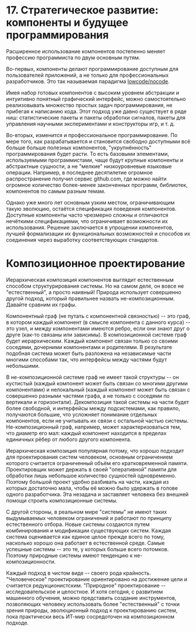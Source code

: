 # 17. Стратегическое развитие: компоненты и будущее программирования

Расширенное использование компонентов постепенно меняет профессию программиста по двум основным путям.

Во-первых, компоненты делают программирование доступным для пользователей приложений, а не только для профессиональных разработчиков. Это так называемая парадигма [lowcode/nocode](https://vk.com/wall-152484379_3395).

Имея набор готовых компонентов c высоким уровнем абстракции и интуитивно понятный графический интерфейс, можно самостоятельно реализовывать множество простых задач программирования, не прибегая к написанию кода. Этот подход уже давно существует в ряде ниш: статистические пакеты и пакеты обработки сигналов, пакеты для управления научными экспериментами и конструкторы игр, и т. д.

Во-вторых, изменится и профессиональное программирование. По мере того, как разрабатывается и становится свободно доступными всё больше больше полезных компонентов, "укрупнённость" программирования будет расти. То есть базовыми элементами, используемыми программистами, чаще будут крупные компоненты и абстрактные сущности, а не "мелкие" низкоуровневые языковые операции. Например, в последнее десятилетие огромное распространение получил сервис github.com, где можно найти огромное количество более-менее законченных программ, библиотек, компонентов по самым разным темам.

Однако уже много лет основным узким местом, ограничивающим такую эволюцию, остаётся спецификация поведения компонентов. Доступные компоненты часто чрезмерно сложны и отличаются нечёткими спецификациями, что ограничивает возможности их использования. Решение заключается в упрощении компонентов, лучшей формализации их функциональных возможностей и способов их соединения через выработку соответствующих стандартов.

# Композиционное проектирование

Иерархическая композиция компонентов выглядит естественным способом структурирования системы. Но на самом деле, он вовсе не "естественный", а просто наивный! Природа использует совершенно другой подход, который правильнее назвать не-композиционным. Давайте сравним их графы.

Компонентный граф (не путать с компонентной связностью) -- это граф, в котором каждый компонент (в смысле компонента с данного курса) -- это узел, и между компонентами имеются ребро, если они знают друг о друге (как-то связаны или зависимы). В композиционной системе граф будет иерархическим. Каждый компонент связан только со своими соседями, дочерними компонентами и родителями. В результате подобная система может быть разложена на независимые части многими способами так, что интерфейсы между частями будут небольшими.

В не-композиционной системе граф не имеет такой структуры -- он кустистый (каждый компонент может быть связан со многими другими компонентами) и нелокальный (каждый компонент может быть связан с совершенно разными частями графа, а не только с соседями по вертикали и горизонтали). Декомпозиция такой системы на части будет более свободной, и интерфейсы между подсистемами, как правило, получаются большие, что усложняет понимание отдельных компонентов, если не учитывать их связи с остальной частью системы. Не-композиционный граф, например, может характеризоваться тем, что диаметр его мал: каждый компонент находится в пределах единичных рёбер от любого другого компонента.

Иерархическая композиция популярная потому, что хорошо подходит для проектирования систем человеком, основным ограничением которого считается ограниченный объём его кратковременной памяти. Проектировщик может держать в своей "оперативной" памяти для обработки лишь небольшое количество сущностей одновременно. Поэтому большой проект удобно разбивать на части, каждая из которых достаточно мала, чтобы её можно было удержать в голове одного разработчика. Эта незадача и заставляет человека без внешней помощи строить композиционные системы.

С другой стороны, в реальном мире "системы" не имеют таких выдумываемых человеком ограничений и работают по принципу естественного отбора. Новые системы создаются путем комбинирования и модификации существующих систем. Каждая система оценивается как единое целое прежде всего по тому, насколько хорошо она работает в естественной среде. Самые успешные системы -- это те, у которых больше всего потомков. Поэтому природные системы имеют тенденцию к не-композиционности.

Каждый подход в чистом виде -- своего рода крайность. "Человеческое" проектирование ориентировано на достижение цели и считается редукционистским. "Природное" проектирование -- исследовательское и целостное. И хотя сегодня, с развитием машинного обучения, можно представить создание инструментов, позволяющих человеку использовать более "естественный" с точки зрения природы, эволюционный подход к проектированию систем, пока практически весь ИТ-мир сосредоточен на композиционном подходе.

